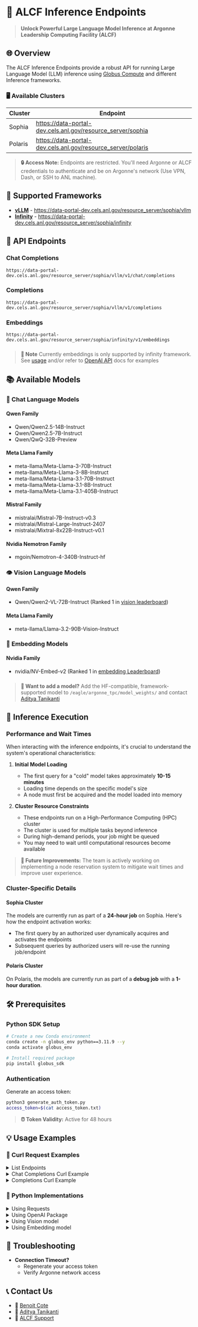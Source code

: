 # 🤖 ALCF Inference Endpoints

> **Unlock Powerful Large Language Model Inference at Argonne Leadership Computing Facility (ALCF)**

## 🌐 Overview

The ALCF Inference Endpoints provide a robust API for running Large Language Model (LLM) inference using [Globus Compute](https://www.globus.org/compute) and different Inference frameworks. 

### 🖥️ Available Clusters

| Cluster | Endpoint |
|---------|----------|
| Sophia  | https://data-portal-dev.cels.anl.gov/resource_server/sophia |
| Polaris | https://data-portal-dev.cels.anl.gov/resource_server/polaris |

> **🔒 Access Note:** Endpoints are restricted. You'll need Argonne or ALCF credentials to authenticate and be on Argonne's network (Use VPN, Dash, or SSH to ANL machine).

## 🧩 Supported Frameworks

- **[vLLM](https://docs.vllm.ai/en/latest/)** - https://data-portal-dev.cels.anl.gov/resource_server/sophia/vllm
- **[Infinity](https://michaelfeil.eu/infinity/main/)** - https://data-portal-dev.cels.anl.gov/resource_server/sophia/infinity

## 🚀 API Endpoints

### Chat Completions
```
https://data-portal-dev.cels.anl.gov/resource_server/sophia/vllm/v1/chat/completions
```

### Completions
```
https://data-portal-dev.cels.anl.gov/resource_server/sophia/vllm/v1/completions
```

### Embeddings
```
https://data-portal-dev.cels.anl.gov/resource_server/sophia/infinity/v1/embeddings
```

### 
> **📝 Note** 
> Currently embeddings is only supported by infinity framework.
> See [usage](#-usage-examples) and/or refer to [OpenAI API](https://platform.openai.com/docs/overview) docs for examples

## 📚 Available Models

### 💬 Chat Language Models

#### Qwen Family
- Qwen/Qwen2.5-14B-Instruct
- Qwen/Qwen2.5-7B-Instruct
- Qwen/QwQ-32B-Preview

#### Meta Llama Family
- meta-llama/Meta-Llama-3-70B-Instruct
- meta-llama/Meta-Llama-3-8B-Instruct
- meta-llama/Meta-Llama-3.1-70B-Instruct
- meta-llama/Meta-Llama-3.1-8B-Instruct
- meta-llama/Meta-Llama-3.1-405B-Instruct

#### Mistral Family
- mistralai/Mistral-7B-Instruct-v0.3
- mistralai/Mistral-Large-Instruct-2407
- mistralai/Mixtral-8x22B-Instruct-v0.1

#### Nvidia Nemotron Family
- mgoin/Nemotron-4-340B-Instruct-hf

### 👁️ Vision Language Models

#### Qwen Family
- Qwen/Qwen2-VL-72B-Instruct (Ranked 1 in [vision leaderboard](https://huggingface.co/spaces/opencompass/open_vlm_leaderboard))

#### Meta Llama Family
- meta-llama/Llama-3.2-90B-Vision-Instruct

### 🧲 Embedding Models

#### Nvidia Family
- nvidia/NV-Embed-v2 (Ranked 1 in [embedding Leaderboard](https://huggingface.co/spaces/mteb/leaderboard))

### 
> **📝 Want to add a model?** 
> Add the HF-compatible, framework-supported model to `/eagle/argonne_tpc/model_weights/` and contact [Aditya Tanikanti](mailto:atanikanti@anl.gov?subject=Add%20new%20endpoint)

## 🧩 Inference Execution

### Performance and Wait Times

When interacting with the inference endpoints, it's crucial to understand the system's operational characteristics:

1. **Initial Model Loading**
   - The first query for a "cold" model takes approximately **10-15 minutes**
   - Loading time depends on the specific model's size
   - A node must first be acquired and the model loaded into memory

2. **Cluster Resource Constraints**
   - These endpoints run on a High-Performance Computing (HPC) cluster
   - The cluster is used for multiple tasks beyond inference
   - During high-demand periods, your job might be queued
   - You may need to wait until computational resources become available

> **🚧 Future Improvements:** 
> The team is actively working on implementing a node reservation system to mitigate wait times and improve user experience.

### Cluster-Specific Details

#### Sophia Cluster
The models are currently run as part of a **24-hour job** on Sophia. Here's how the endpoint activation works:

- The first query by an authorized user dynamically acquires and activates the endpoints
- Subsequent queries by authorized users will re-use the running job/endpoint

#### Polaris Cluster
On Polaris, the models are currently run as part of a **debug job** with a **1-hour duration**.

## 🛠️ Prerequisites

### Python SDK Setup

```bash
# Create a new Conda environment
conda create -n globus_env python==3.11.9 --y
conda activate globus_env

# Install required package
pip install globus_sdk
```

### Authentication

Generate an access token:
```bash
python3 generate_auth_token.py
access_token=$(cat access_token.txt)
```
> **⏰ Token Validity:** Active for 48 hours

## 💡 Usage Examples

### 🌟 Curl Request Examples

<details>
    <summary>
        List Endpoints
    </summary>
    
```bash
#!/bin/bash

# Define the access token
access_token=$(cat access_token.txt)


curl -X GET "https://data-portal-dev.cels.anl.gov/resource_server/list-endpoints" \
 -H "Authorization: Bearer ${access_token}"
 ```
</details>

<details>
<summary>Chat Completions Curl Example</summary>

```bash
#!/bin/bash

# Define the access token
access_token=$(cat access_token.txt)

# Define the base URL
base_url="https://data-portal-dev.cels.anl.gov/resource_server/sophia/vllm/v1/chat/completions"

# Define the model and parameters
model="meta-llama/Meta-Llama-3.1-8B-Instruct"
temperature=0.2
max_tokens=150

# Define an array of messages
messages=(
  "List all proteins that interact with RAD51"
  "What are the symptoms of diabetes?"
  "How does photosynthesis work?"
)

# Loop through the messages and send a POST request for each
for message in "${messages[@]}"; do
  curl -X POST "$base_url" \
       -H "Authorization: Bearer ${access_token}" \
       -H "Content-Type: application/json" \
       -d '{
              "model": "'$model'",
              "temperature": '$temperature',
              "max_tokens": '$max_tokens',
              "messages":[{"role": "user", "content": "'"$message"'"}]
           }'
done
```

</details>

<details>
<summary>Completions Curl Example</summary>

```bash
#!/bin/bash

# Define the access token
access_token=$(cat access_token.txt)

# Define the base URL
base_url="https://data-portal-dev.cels.anl.gov/resource_server/sophia/vllm/v1/completions"

# Define the model and parameters
model="meta-llama/Meta-Llama-3.1-8B-Instruct"
temperature=0.2
max_tokens=150

# Define an array of prompts
prompts=(
  "List all proteins that interact with RAD51"
  "What are the symptoms of diabetes?"
  "How does photosynthesis work?"
)

# Loop through the prompts and send a POST request for each
for prompt in "${prompts[@]}"; do
  echo "'"$prompt"'"
  curl -X POST "$base_url" \
       -H "Authorization: Bearer ${access_token}" \
       -H "Content-Type: application/json" \
       -d '{
              "model": "'$model'",
              "temperature": '$temperature',
              "max_tokens": '$max_tokens',
              "prompt":"'"$prompt"'"
           }'
done
```
</details>

### 🐍 Python Implementations

<details>
<summary>Using Requests</summary>

```python
import requests
import json

# Load access token
with open('access_token.txt', 'r') as file:
    access_token = file.read().strip()

# Chat Completions Example
def send_chat_request(message):
    url = "https://data-portal-dev.cels.anl.gov/resource_server/sophia/vllm/v1/chat/completions"
    headers = {
        'Authorization': f'Bearer {access_token}',
        'Content-Type': 'application/json'
    }
    data = {
        "model": "meta-llama/Meta-Llama-3.1-8B-Instruct",
        "messages": [{"role": "user", "content": message}]
    }
    response = requests.post(url, headers=headers, data=json.dumps(data))
    return response.json()

output = send_chat_request("What is the purpose of life?")
print(output)
```
</details>

<details>
<summary>Using OpenAI Package</summary>

```python
from openai import OpenAI

# Load access token
with open('access_token.txt', 'r') as file:
    access_token = file.read().strip()

client = OpenAI(
    api_key=access_token,
    base_url="https://data-portal-dev.cels.anl.gov/resource_server/sophia/vllm/v1"
)

response = client.chat.completions.create(
    model="meta-llama/Meta-Llama-3.1-8B-Instruct",
    messages=[{"role": "user", "content": "Explain quantum computing"}]
)

print(response)
```
</details>

<details>
<summary>Using Vision model</summary>

```python
from openai import OpenAI
import base64

# Load access token
with open('access_token.txt', 'r') as file:
    access_token = file.read().strip()
    
# Initialize the client
client = OpenAI(
    api_key=access_token,
    base_url="https://data-portal-dev.cels.anl.gov/resource_server/sophia/vllm/v1"
)

# Function to encode image to base64
def encode_image(image_path):
    with open(image_path, "rb") as image_file:
        return base64.b64encode(image_file.read()).decode('utf-8')

# Prepare the image
image_path = "scientific_diagram.png"
base64_image = encode_image(image_path)

# Create vision model request
response = client.chat.completions.create(
    model="Qwen/Qwen2-VL-72B-Instruct",
    messages=[
        {
            "role": "user",
            "content": [
                {"type": "text", "text": "Describe the key components in this scientific diagram"},
                {"type": "image_url", "image_url": {"url": f"data:image/png;base64,{base64_image}"}}
            ]
        }
    ],
    max_tokens=300
)

# Print the model's analysis
print(response.server_response)
```
</details>

<details>
<summary>Using Embedding model</summary>

```python
from openai import OpenAI
import base64

# Load access token
with open('access_token.txt', 'r') as file:
    access_token = file.read().strip()
 
# Initialize the client
client = OpenAI(
    api_key=access_token,
    base_url="https://data-portal-dev.cels.anl.gov/resource_server/sophia/infinity/v1"
)

# Create Embeddings
completion = client.embeddings.create(
  model="nvidia/NV-Embed-v2",
  input="The food was delicious and the waiter...",
  encoding_format="float"
)

# Print the model's analysis
print(completion)
```
</details>

## 🚨 Troubleshooting

- **Connection Timeout?** 
  - Regenerate your access token
  - Verify Argonne network access

## 📞 Contact Us

- 📧 [Benoit Cote](mailto:bcote@anl.gov?subject=Inference%20Endpoint)
- 📧 [Aditya Tanikanti](mailto:atanikanti@anl.gov?subject=Inference%20Endpoint)
- 📧 [ALCF Support](mailto:support@alcf.anl.gov?subject=Inference%20Endpoint)
